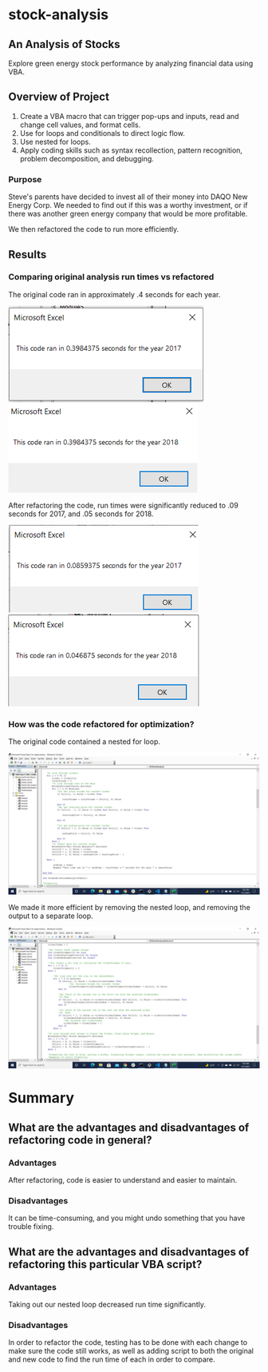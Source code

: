# stock-analysis

## An Analysis of Stocks
Explore green energy stock performance by analyzing financial data using VBA.  

## Overview of Project
1. Create a VBA macro that can trigger pop-ups and inputs, read and change cell values, and format cells.
2. Use for loops and conditionals to direct logic flow.
3. Use nested for loops.
4. Apply coding skills such as syntax recollection, pattern recognition, problem decomposition, and debugging.

### Purpose
Steve's parents have decided to invest all of their money into DAQO New Energy Corp. 
We needed to find out if this was a worthy investment, or if there was another green energy company that would be more profitable.

We then refactored the code to run more efficiently.

## Results

### Comparing original analysis run times vs refactored
The original code ran in approximately .4 seconds for each year.

![Pic 1](https://github.com/charlagarcia/stock-analysis/blob/main/VBA_Challenge_2017.png)
![Pic 2](https://github.com/charlagarcia/stock-analysis/blob/main/VBA_Challenge_2018.png)


After refactoring the code, run times were significantly reduced to .09 seconds for 2017, and .05 seconds for 2018.

![Pic_3](https://github.com/charlagarcia/stock-analysis/blob/main/2017_Refactored.png)
![Pic_4](https://github.com/charlagarcia/stock-analysis/blob/main/2018_Refactored.png)

### How was the code refactored for optimization?
The original code contained a nested for loop.

![Pic 5](https://github.com/charlagarcia/stock-analysis/blob/main/VBA_Original_Code.png)

We made it more efficient by removing the nested loop, and removing the output to a separate loop.

![Pic_6](https://github.com/charlagarcia/stock-analysis/blob/main/VBA_Refactored_Code.png)
   
# Summary

## What are the advantages and disadvantages of refactoring code in general?
### Advantages
After refactoring, code is easier to understand and easier to maintain.

### Disadvantages
It can be time-consuming, and you might undo something that you have trouble fixing.

## What are the advantages and disadvantages of refactoring this particular VBA script?
### Advantages
Taking out our nested loop decreased run time significantly.

### Disadvantages
In order to refactor the code, testing has to be done with each change to make sure the code still works, as well as adding script to both the original and new code to find the run time of each in order to compare.




